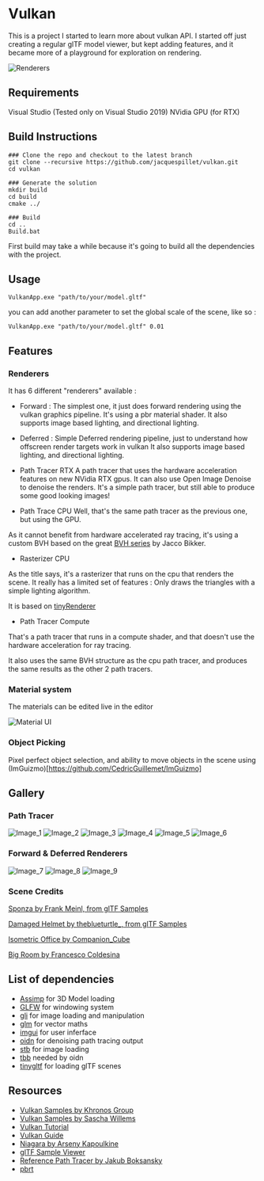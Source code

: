 # Vulkan

This is a project I started to learn more about vulkan API.
I started off just creating a regular glTF model viewer, but kept adding features, and it became more of a playground for exploration on rendering.

![Renderers](https://github.com/jacquespillet/vulkan/blob/master/resources/Gallery/Sans%20titre.png?raw=true)

## Requirements
Visual Studio (Tested only on Visual Studio 2019)
NVidia GPU (for RTX)

## Build Instructions
```
### Clone the repo and checkout to the latest branch
git clone --recursive https://github.com/jacquespillet/vulkan.git
cd vulkan

### Generate the solution
mkdir build
cd build
cmake ../

### Build
cd ..
Build.bat
```
First build may take a while because it's going to build all the dependencies with the project.

## Usage
```
VulkanApp.exe "path/to/your/model.gltf"
```
you can add another parameter to set the global scale of the scene, like so : 
```
VulkanApp.exe "path/to/your/model.gltf" 0.01
```

## Features

### Renderers
It has 6 different "renderers" available : 

* Forward : 
The simplest one, it just does forward rendering using the vulkan graphics pipeline. It's using a pbr material shader. 
It also supports image based lighting, and directional lighting.

* Deferred : 
Simple Deferred rendering pipeline, just to understand how offscreen render targets work in vulkan
It also supports image based lighting, and directional lighting.

* Path Tracer RTX
A path tracer that uses the hardware acceleration features on new NVidia RTX gpus. 
It can also use Open Image Denoise to denoise the renders.
It's a simple path tracer, but still able to produce some good looking images!

* Path Trace CPU
Well, that's the same path tracer as the previous one, but using the GPU.

As it cannot benefit from hardware accelerated ray tracing, it's using a custom BVH based on the great [BVH series](https://jacco.ompf2.com/2022/04/13/how-to-build-a-bvh-part-1-basics/) by Jacco Bikker.

* Rasterizer CPU

As the title says, it's a rasterizer that runs on the cpu that renders the scene. It really has a limited set of features : Only draws the triangles with a simple lighting algorithm.

It is based on [tinyRenderer](https://www.google.com/search?client=firefox-b-d&q=tiny+rasterizer)

* Path Tracer Compute

That's a path tracer that runs in a compute shader, and that doesn't use the hardware acceleration for ray tracing.

It also uses the same BVH structure as the cpu path tracer, and produces the same results as the other 2 path tracers.

### Material system

The materials can be edited live in the editor

![Material UI](https://github.com/jacquespillet/vulkan/blob/master/resources/Gallery/MaterialUI.PNG?raw=true)

### Object Picking

Pixel perfect object selection, and ability to move objects in the scene using (ImGuizmo)[https://github.com/CedricGuillemet/ImGuizmo]


## Gallery

### Path Tracer
![Image_1](https://github.com/jacquespillet/vulkan/blob/master/resources/Gallery/1.png?raw=true)
![Image_2](https://github.com/jacquespillet/vulkan/blob/master/resources/Gallery/2.png?raw=true)
![Image_3](https://github.com/jacquespillet/vulkan/blob/master/resources/Gallery/3.png?raw=true)
![Image_4](https://github.com/jacquespillet/vulkan/blob/master/resources/Gallery/4.png?raw=true)
![Image_5](https://github.com/jacquespillet/vulkan/blob/master/resources/Gallery/5.png?raw=true)
![Image_6](https://github.com/jacquespillet/vulkan/blob/master/resources/Gallery/6.png?raw=true)

### Forward & Deferred Renderers
![Image_7](https://github.com/jacquespillet/vulkan/blob/master/resources/Gallery/7.png?raw=true)
![Image_8](https://github.com/jacquespillet/vulkan/blob/master/resources/Gallery/8.png?raw=true)
![Image_9](https://github.com/jacquespillet/vulkan/blob/master/resources/Gallery/9.png?raw=true)

### Scene Credits
[Sponza by Frank Meinl, from glTF Samples](https://github.com/KhronosGroup/glTF-Sample-Models/tree/main)

[Damaged Helmet by theblueturtle_, from glTF Samples](https://github.com/KhronosGroup/glTF-Sample-Models/tree/main)

[Isometric Office by Companion_Cube](https://sketchfab.com/3d-models/isometric-office-d31464eed8044190911b221648aca432)

[Big Room by Francesco Coldesina](https://sketchfab.com/3d-models/big-room-0b5da073be88481091dbef7e55f1d180)


## List of dependencies
* [Assimp]() for 3D Model loading
* [GLFW]() for windowing system
* [gli]() for image loading and manipulation
* [glm]() for vector maths
* [imgui]() for user inferface
* [oidn]() for denoising path tracing output
* [stb]() for image loading
* [tbb]() needed by oidn
* [tinygltf]() for loading glTF scenes

## Resources
* [Vulkan Samples by Khronos Group](https://github.com/KhronosGroup/Vulkan-Samples)
* [Vulkan Samples by Sascha Willems](https://github.com/SaschaWillems/Vulkan)
* [Vulkan Tutorial](https://vulkan-tutorial.com/)
* [Vulkan Guide](https://vkguide.dev/)
* [Niagara by Arseny Kapoulkine](https://www.youtube.com/watch?v=BR2my8OE1Sc&list=PL0JVLUVCkk-l7CWCn3-cdftR0oajugYvd&ab_channel=ArsenyKapoulkine)
* [glTF Sample Viewer](https://github.com/KhronosGroup/glTF-Sample-Viewer)
* [Reference Path Tracer by Jakub Boksansky](https://github.com/boksajak/referencePT)
* [pbrt](https://pbr-book.org/)